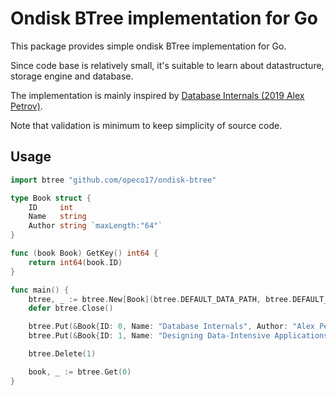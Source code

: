 # Ondisk BTree implementation for Go

This package provides simple ondisk BTree implementation for Go.

Since code base is relatively small, it's suitable to learn about datastructure, storage engine and database.

The implementation is mainly inspired by [Database Internals (2019 Alex Petrov)](https://www.oreilly.com/library/view/database-internals/9781492040330/).

Note that validation is minimum to keep simplicity of source code.

## Usage

```go
import btree "github.com/opeco17/ondisk-btree"

type Book struct {
	ID     int
	Name   string
	Author string `maxLength:"64"`
}

func (book Book) GetKey() int64 {
	return int64(book.ID)
}

func main() {
	btree, _ := btree.New[Book](btree.DEFAULT_DATA_PATH, btree.DEFAULT_DEGREE)
	defer btree.Close()

	btree.Put(&Book{ID: 0, Name: "Database Internals", Author: "Alex Petrov"})
	btree.Put(&Book{ID: 1, Name: "Designing Data-Intensive Applications", Author: "Martin Kleppmann"})

	btree.Delete(1)

	book, _ := btree.Get(0)
}
```
